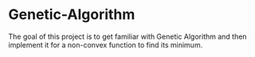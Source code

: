# Genetic-Algorithm
The goal of this project is to get familiar with Genetic Algorithm and then implement it for a non-convex function to find its minimum.
